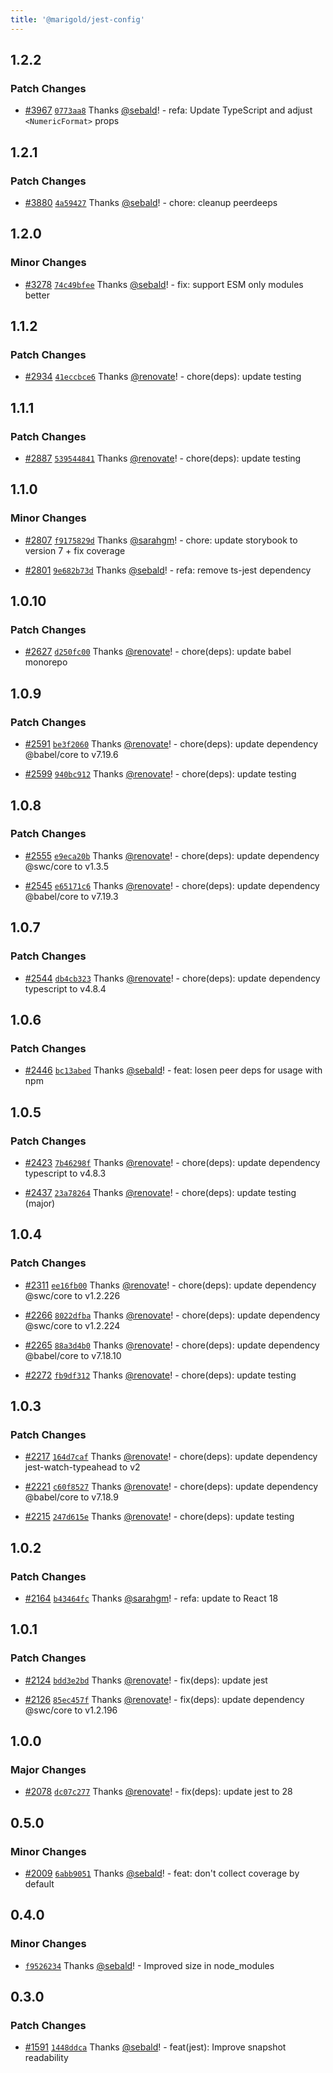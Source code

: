 ```yaml
---
title: '@marigold/jest-config'
---
```


## 1.2.2

### Patch Changes

- [#3967](https://github.com/marigold-ui/marigold/pull/3967) [`0773aa8`](https://github.com/marigold-ui/marigold/commit/0773aa8cd6ee71faf4f0d04f80f33cbe7fc56202) Thanks [@sebald](https://github.com/sebald)! - refa: Update TypeScript and adjust `<NumericFormat>` props

## 1.2.1

### Patch Changes

- [#3880](https://github.com/marigold-ui/marigold/pull/3880) [`4a59427`](https://github.com/marigold-ui/marigold/commit/4a59427fc1d4c14b1971c07778de1977cdde5dda) Thanks [@sebald](https://github.com/sebald)! - chore: cleanup peerdeeps

## 1.2.0

### Minor Changes

- [#3278](https://github.com/marigold-ui/marigold/pull/3278) [`74c49bfee`](https://github.com/marigold-ui/marigold/commit/74c49bfeed05cf2e20cf2c93ff59654002e4e747) Thanks [@sebald](https://github.com/sebald)! - fix: support ESM only modules better

## 1.1.2

### Patch Changes

- [#2934](https://github.com/marigold-ui/marigold/pull/2934) [`41eccbce6`](https://github.com/marigold-ui/marigold/commit/41eccbce6e78e33e3c769adb5dd4b52a7ad43c92) Thanks [@renovate](https://github.com/apps/renovate)! - chore(deps): update testing

## 1.1.1

### Patch Changes

- [#2887](https://github.com/marigold-ui/marigold/pull/2887) [`539544841`](https://github.com/marigold-ui/marigold/commit/53954484120a34460ddb5bb6f3b3bc7106f2ce63) Thanks [@renovate](https://github.com/apps/renovate)! - chore(deps): update testing

## 1.1.0

### Minor Changes

- [#2807](https://github.com/marigold-ui/marigold/pull/2807) [`f9175829d`](https://github.com/marigold-ui/marigold/commit/f9175829db6ab268a6c9620430a99a69d0d57c7c) Thanks [@sarahgm](https://github.com/sarahgm)! - chore: update storybook to version 7 + fix coverage

- [#2801](https://github.com/marigold-ui/marigold/pull/2801) [`9e682b73d`](https://github.com/marigold-ui/marigold/commit/9e682b73dafd03ca59df1f4aba71cc284a7df296) Thanks [@sebald](https://github.com/sebald)! - refa: remove ts-jest dependency

## 1.0.10

### Patch Changes

- [#2627](https://github.com/marigold-ui/marigold/pull/2627) [`d250fc00`](https://github.com/marigold-ui/marigold/commit/d250fc0041f2beca498107d3e60e2d50e9ffb293) Thanks [@renovate](https://github.com/apps/renovate)! - chore(deps): update babel monorepo

## 1.0.9

### Patch Changes

- [#2591](https://github.com/marigold-ui/marigold/pull/2591) [`be3f2060`](https://github.com/marigold-ui/marigold/commit/be3f20600b195f62d8d5bc1b784329d7bf152d9a) Thanks [@renovate](https://github.com/apps/renovate)! - chore(deps): update dependency @babel/core to v7.19.6

- [#2599](https://github.com/marigold-ui/marigold/pull/2599) [`940bc912`](https://github.com/marigold-ui/marigold/commit/940bc912d30b311e275174bc6ada34a996e8c767) Thanks [@renovate](https://github.com/apps/renovate)! - chore(deps): update testing

## 1.0.8

### Patch Changes

- [#2555](https://github.com/marigold-ui/marigold/pull/2555) [`e9eca20b`](https://github.com/marigold-ui/marigold/commit/e9eca20b13f087edf6897fd90c49460ec258f257) Thanks [@renovate](https://github.com/apps/renovate)! - chore(deps): update dependency @swc/core to v1.3.5

- [#2545](https://github.com/marigold-ui/marigold/pull/2545) [`e65171c6`](https://github.com/marigold-ui/marigold/commit/e65171c6b30f0091491a7e0394e5ddafc0d72bf4) Thanks [@renovate](https://github.com/apps/renovate)! - chore(deps): update dependency @babel/core to v7.19.3

## 1.0.7

### Patch Changes

- [#2544](https://github.com/marigold-ui/marigold/pull/2544) [`db4cb323`](https://github.com/marigold-ui/marigold/commit/db4cb323ed6b58fac1ba424ca50349bdb981bc6b) Thanks [@renovate](https://github.com/apps/renovate)! - chore(deps): update dependency typescript to v4.8.4

## 1.0.6

### Patch Changes

- [#2446](https://github.com/marigold-ui/marigold/pull/2446) [`bc13abed`](https://github.com/marigold-ui/marigold/commit/bc13abedb3abc56cf6e1cc9ea8725b99c9eb9468) Thanks [@sebald](https://github.com/sebald)! - feat: losen peer deps for usage with npm

## 1.0.5

### Patch Changes

- [#2423](https://github.com/marigold-ui/marigold/pull/2423) [`7b46298f`](https://github.com/marigold-ui/marigold/commit/7b46298f0461fa07947768fe6caba0f9645a9ea9) Thanks [@renovate](https://github.com/apps/renovate)! - chore(deps): update dependency typescript to v4.8.3

- [#2437](https://github.com/marigold-ui/marigold/pull/2437) [`23a78264`](https://github.com/marigold-ui/marigold/commit/23a78264cf713ebf439c264a45ff946fd58472de) Thanks [@renovate](https://github.com/apps/renovate)! - chore(deps): update testing (major)

## 1.0.4

### Patch Changes

- [#2311](https://github.com/marigold-ui/marigold/pull/2311) [`ee16fb00`](https://github.com/marigold-ui/marigold/commit/ee16fb0036ee6e19e3d0a98e3ecc5f87db382cdf) Thanks [@renovate](https://github.com/apps/renovate)! - chore(deps): update dependency @swc/core to v1.2.226

* [#2266](https://github.com/marigold-ui/marigold/pull/2266) [`8022dfba`](https://github.com/marigold-ui/marigold/commit/8022dfba77317d2fd0ff263942b92a57be276505) Thanks [@renovate](https://github.com/apps/renovate)! - chore(deps): update dependency @swc/core to v1.2.224

- [#2265](https://github.com/marigold-ui/marigold/pull/2265) [`88a3d4b0`](https://github.com/marigold-ui/marigold/commit/88a3d4b030e67e46a4af429b01a884195601b7a2) Thanks [@renovate](https://github.com/apps/renovate)! - chore(deps): update dependency @babel/core to v7.18.10

* [#2272](https://github.com/marigold-ui/marigold/pull/2272) [`fb9df312`](https://github.com/marigold-ui/marigold/commit/fb9df312e50a5d4be27a528e339f0d2c5768324d) Thanks [@renovate](https://github.com/apps/renovate)! - chore(deps): update testing

## 1.0.3

### Patch Changes

- [#2217](https://github.com/marigold-ui/marigold/pull/2217) [`164d7caf`](https://github.com/marigold-ui/marigold/commit/164d7caf24ab4b14060bc6af73e230d981d30a83) Thanks [@renovate](https://github.com/apps/renovate)! - chore(deps): update dependency jest-watch-typeahead to v2

* [#2221](https://github.com/marigold-ui/marigold/pull/2221) [`c60f8527`](https://github.com/marigold-ui/marigold/commit/c60f8527cc4d61c3b7d8eeb2ec29a0cd7679e8dc) Thanks [@renovate](https://github.com/apps/renovate)! - chore(deps): update dependency @babel/core to v7.18.9

- [#2215](https://github.com/marigold-ui/marigold/pull/2215) [`247d615e`](https://github.com/marigold-ui/marigold/commit/247d615e9b127c3f2a94d0ad7561c09d11000366) Thanks [@renovate](https://github.com/apps/renovate)! - chore(deps): update testing

## 1.0.2

### Patch Changes

- [#2164](https://github.com/marigold-ui/marigold/pull/2164) [`b43464fc`](https://github.com/marigold-ui/marigold/commit/b43464fce6f7e2662b27313c6f74190e8c0f540f) Thanks [@sarahgm](https://github.com/sarahgm)! - refa: update to React 18

## 1.0.1

### Patch Changes

- [#2124](https://github.com/marigold-ui/marigold/pull/2124) [`bdd3e2bd`](https://github.com/marigold-ui/marigold/commit/bdd3e2bd04af7e1419b4264935967bf2e3990040) Thanks [@renovate](https://github.com/apps/renovate)! - fix(deps): update jest

* [#2126](https://github.com/marigold-ui/marigold/pull/2126) [`85ec457f`](https://github.com/marigold-ui/marigold/commit/85ec457f974d9ffa326330096b0532c32b1ca37a) Thanks [@renovate](https://github.com/apps/renovate)! - fix(deps): update dependency @swc/core to v1.2.196

## 1.0.0

### Major Changes

- [#2078](https://github.com/marigold-ui/marigold/pull/2078) [`dc07c277`](https://github.com/marigold-ui/marigold/commit/dc07c2773c8c248eb47f02b08a3df3048fd4261c) Thanks [@renovate](https://github.com/apps/renovate)! - fix(deps): update jest to 28

## 0.5.0

### Minor Changes

- [#2009](https://github.com/marigold-ui/marigold/pull/2009) [`6abb9051`](https://github.com/marigold-ui/marigold/commit/6abb90515312af180fe799a61e97ced49dfce4e6) Thanks [@sebald](https://github.com/sebald)! - feat: don't collect coverage by default

## 0.4.0

### Minor Changes

- [`f9526234`](https://github.com/marigold-ui/marigold/commit/f9526234257a149b12c14191a524691470da3942) Thanks [@sebald](https://github.com/sebald)! - Improved size in node_modules

## 0.3.0

### Patch Changes

- [#1591](https://github.com/marigold-ui/marigold/pull/1591) [`1448ddca`](https://github.com/marigold-ui/marigold/commit/1448ddcaa0f647f48b018fa74a8686af30eccc53) Thanks [@sebald](https://github.com/sebald)! - feat(jest): Improve snapshot readability
